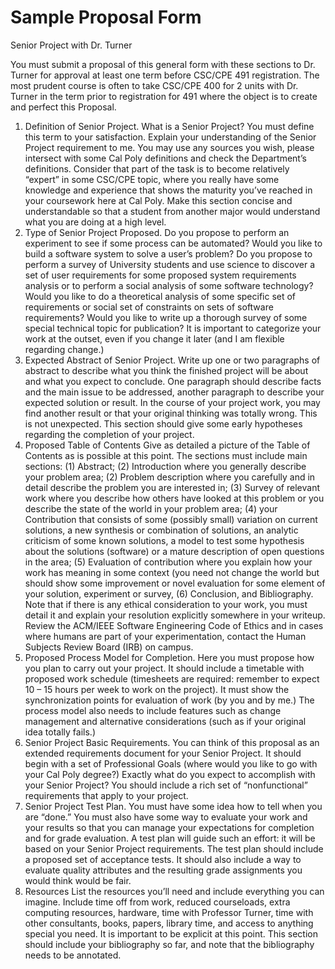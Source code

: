 # Sample Proposal Form

Senior Project with Dr. Turner

You must submit a proposal of this general form with these sections to Dr. Turner for approval at least one term before CSC/CPE 491 registration. The most prudent course is often to take CSC/CPE 400 for 2 units with Dr. Turner in the term prior to registration for 491 where the object is to create and perfect this Proposal.

 1. Definition of Senior Project. What is a Senior Project? You must define this term to your satisfaction. Explain your understanding of the Senior Project requirement to me. You may use any sources you wish, please intersect with some Cal Poly definitions and check the Department’s definitions. Consider that part of the task is to become relatively “expert” in some CSC/CPE topic, where you really have some knowledge and experience that shows the maturity you’ve reached in your coursework here at Cal Poly. Make this section concise and understandable so that a student from another major would understand what you are doing at a high level.
 2. Type of Senior Project Proposed. Do you propose to perform an experiment to see if some process can be automated? Would you like to build a software system to solve a user’s problem? Do you propose to perform a survey of University students and use science to discover a set of user requirements for some proposed system requirements analysis or to perform a social analysis of some software technology? Would you like to do a theoretical analysis of some specific set of requirements or social set of constraints on sets of software requirements? Would you like to write up a thorough survey of some special technical topic for publication? It is important to categorize your work at the outset, even if you change it later (and I am flexible regarding change.)
 3. Expected Abstract of Senior Project. Write up one or two paragraphs of abstract to describe what you think the finished project will be about and what you expect to conclude. One paragraph should describe facts and the main issue to be addressed, another paragraph to describe your expected solution or result.  In the course of your project work, you may find another result or that your original thinking was totally wrong. This is not unexpected. This section should give some early hypotheses regarding the completion of your project.
 4. Proposed Table of Contents Give as detailed a picture of the Table of Contents as is possible at this point. The sections must include main sections: (1) Abstract; (2) Introduction where you generally describe your problem area; (2) Problem description where you carefully and in detail describe the problem you are interested in; (3) Survey of relevant work where you describe how others have looked at this problem or you describe the state of the world in your problem area; (4) your Contribution that consists of some (possibly small) variation on current solutions, a new synthesis or combination of solutions, an analytic criticism of some known solutions, a model to test some hypothesis about the solutions (software) or a mature description of open questions in the area; (5) Evaluation of contribution where you explain how your work has meaning in some context (you need not change the world but should show some improvement or novel evaluation for some element of your solution, experiment or survey, (6) Conclusion, and Bibliography. Note that if there is any ethical consideration to your work, you must detail it and explain your resolution explicitly somewhere in your writeup. Review the ACM/IEEE Software Engineering Code of Ethics and in cases where humans are part of your experimentation, contact the Human Subjects Review Board (IRB) on campus.
 5. Proposed Process Model for Completion. Here you must propose how you plan to carry out your project. It should include a timetable with proposed work schedule (timesheets are required: remember to expect 10 – 15 hours per week to work on the project). It must show the synchronization points for evaluation of work (by you and by me.) The process model also needs to include features such as change management and alternative considerations (such as if your original idea totally fails.)
 6. Senior Project Basic Requirements. You can think of this proposal as an extended requirements document for your Senior Project. It should begin with a set of Professional Goals (where would you like to go with your Cal Poly degree?) Exactly what do you expect to accomplish with your Senior Project?  You should include a rich set of “nonfunctional” requirements that apply to your project.
 7. Senior Project Test Plan. You must have some idea how to tell when you are “done.” You must also have some way to evaluate your work and your results so that you can manage your expectations for completion and for grade evaluation.  A test plan will guide such an effort: it will be based on your Senior Project requirements. The test plan should include a proposed set of acceptance tests. It should also include a way to evaluate quality attributes and the resulting grade assignments you would think would be fair.
 8. Resources List the resources you’ll need and include everything you can imagine. Include time off from work, reduced courseloads, extra computing resources, hardware, time with Professor Turner, time with other consultants, books, papers, library time, and access to anything special you need. It is important to be explicit at this point. This section should include your bibliography so far, and note that the bibliography needs to be annotated.


